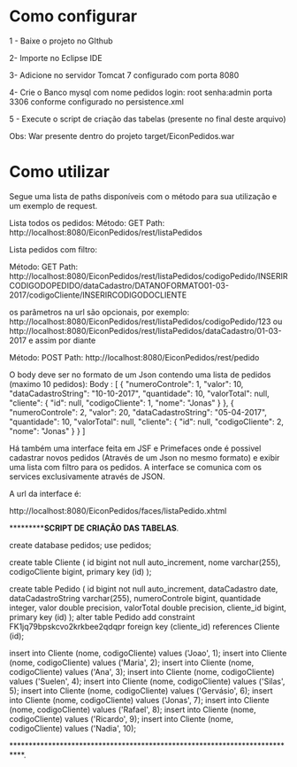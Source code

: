 
<h1>Como configurar</h1>

1 - Baixe o projeto no GIthub

2- Importe no Eclipse IDE

3- Adicione no servidor Tomcat 7 configurado com porta 8080

4- Crie o Banco mysql com nome pedidos  login: root senha:admin porta 3306 conforme configurado no persistence.xml

5 - Execute o script de criação das tabelas (presente no final deste arquivo)

Obs: War presente dentro do projeto target/EiconPedidos.war
<h1>Como utilizar</h1>

Segue uma lista de paths disponíveis com o método para sua utilização e um exemplo de request.

Lista todos os pedidos:
Método: 		GET
Path: 			http://localhost:8080/EiconPedidos/rest/listaPedidos

Lista pedidos com filtro:

Método: 		GET
Path: 			http://localhost:8080/EiconPedidos/rest/listaPedidos/codigoPedido/INSERIRCODIGODOPEDIDO/dataCadastro/DATANOFORMATO01-03-2017/codigoCliente/INSERIRCODIGODOCLIENTE

os parâmetros na url são opcionais, por exemplo:
http://localhost:8080/EiconPedidos/rest/listaPedidos/codigoPedido/123
ou
http://localhost:8080/EiconPedidos/rest/listaPedidos/dataCadastro/01-03-2017
e assim por diante

Método: 		POST
Path: 	http://localhost:8080/EiconPedidos/rest/pedido

O body deve ser no formato de um Json contendo uma lista de pedidos (maximo 10 pedidos):
Body :
  [
      {
        "numeroControle": 1,
        "valor": 10,
        "dataCadastroString": "10-10-2017",
        "quantidade": 10,
        "valorTotal": null,
        "cliente": {
	              "id": null,
	              "codigoCliente": 1,
	              "nome": "Jonas"
              }
       },
       {
        "numeroControle": 2,
        "valor": 20,
        "dataCadastroString": "05-04-2017",
        "quantidade": 10,
        "valorTotal": null,
        "cliente": {
	              "id": null,
	              "codigoCliente": 2,
	              "nome": "Jonas"
              }
       }
]

Há também uma interface feita em JSF e Primefaces onde é possivel cadastrar novos pedidos (Através de um Json no mesmo formato)
e exibir uma lista com filtro para os pedidos. A interface se comunica com os services exclusivamente através de JSON.

A url da interface é:

http://localhost:8080/EiconPedidos/faces/listaPedido.xhtml


*******************************SCRIPT DE CRIAÇÂO DAS TABELAS**********************.

create database pedidos;
use pedidos;

create  table Cliente (
	id bigint not null auto_increment,
	nome varchar(255),
    codigoCliente bigint,
    primary key (id)
);

 create table Pedido (
        id bigint not null auto_increment,
        dataCadastro date,
        dataCadastroString varchar(255),
        numeroControle bigint,
        quantidade integer,
        valor double precision,
        valorTotal double precision,
        cliente_id bigint,
        primary key (id)
    );
alter table Pedido 
        add constraint FK1jq79bpskcvo2krkbee2qdqpr 
        foreign key (cliente_id) 
        references Cliente (id);
        
insert into Cliente (nome, codigoCliente) values ('Joao', 1);
insert into Cliente (nome, codigoCliente) values ('Maria', 2);
insert into Cliente (nome, codigoCliente) values ('Ana', 3);
insert into Cliente (nome, codigoCliente) values ('Suelen', 4);
insert into Cliente (nome, codigoCliente) values ('Silas', 5);
insert into Cliente (nome, codigoCliente) values ('Gervásio', 6);
insert into Cliente (nome, codigoCliente) values ('Jonas', 7);
insert into Cliente (nome, codigoCliente) values ('Rafael', 8);
insert into Cliente (nome, codigoCliente) values ('Ricardo', 9);
insert into Cliente (nome, codigoCliente) values ('Nadia', 10);

***************************************************************************.

